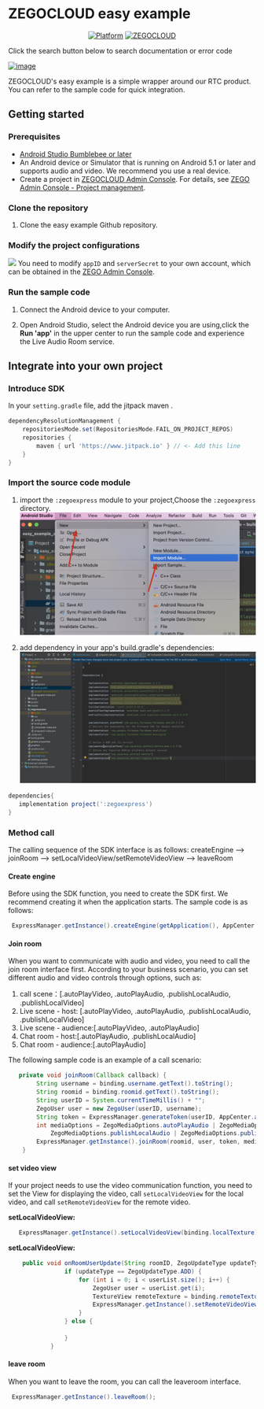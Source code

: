# ZEGOCLOUD easy example
<p align="center">
    <a href="https://github.com/ZEGOCLOUD/easy_example_android/releases"><img src="https://img.shields.io/github/downloads/ZEGOCLOUD/easy_example_android/total" alt="Platform"/></a>
    <a href="https://discord.gg/EtNRATttyp">
        <img src="https://img.shields.io/discord/980014613179555870?color=5865F2&logo=discord&logoColor=white" alt="ZEGOCLOUD"/>
    </a>
    <p>
    <p>Click the search button below to search documentation or error code</p>
    <a href="https://docs.zegocloud.com/">
        <img width="589" alt="image" src="https://user-images.githubusercontent.com/5242852/170823639-2a684b4c-0bad-445a-b04e-5d4b6912e900.png">
    </a>
    </p>
</p>

ZEGOCLOUD's easy example is a simple wrapper around our RTC product. You can refer to the sample code for quick integration.

## Getting started

### Prerequisites

* [Android Studio Bumblebee or later](https://developer.android.com/studio)
* An Android device or Simulator that is running on Android 5.1 or later and supports audio and video. We recommend you use a real device.
* Create a project in [ZEGOCLOUD Admin Console](https://console.zegocloud.com/). For details, see [ZEGO Admin Console - Project management](https://docs.zegocloud.com/article/1271).

###  Clone the repository
1. Clone the easy example Github repository. 

### Modify the project configurations
![](media/16496764650900/16496772462635.png)
You need to modify `appID` and `serverSecret` to your own account, which can be obtained in the [ZEGO Admin Console](https://console.zegocloud.com/).

### Run the sample code

1. Connect the Android device to your computer.

2. Open Android Studio, select the Android device you are using,click the **Run 'app'** in the upper center to run the sample code and experience the Live Audio Room service.

## Integrate into your own project

### Introduce SDK

In your `setting.gradle` file, add the jitpack maven .
``` groovy
dependencyResolutionManagement {
    repositoriesMode.set(RepositoriesMode.FAIL_ON_PROJECT_REPOS)
    repositories {
        maven { url 'https://www.jitpack.io' } // <- Add this line
    }
}
```

### Import the source code module

1. import the `:zegoexpress` module to your project,Choose the `:zegoexpress` directory. 
![](docs/images/import_zegoexpress_module.jpg)


2. add
dependency in your app's build.gradle's dependencies:
![](docs/images/zegoexpress_module.gif)
```groovy
dependencies{
   implementation project(':zegoexpress') 
}
```

### Method call
The calling sequence of the SDK interface is as follows:
createEngine --> joinRoom --> setLocalVideoView/setRemoteVideoView --> leaveRoom

#### Create engine
Before using the SDK function, you need to create the SDK first. We recommend creating it when the application starts. The sample code is as follows:
```java
 ExpressManager.getInstance().createEngine(getApplication(), AppCenter.appID);
```

#### Join room
When you want to communicate with audio and video, you need to call the join room interface first. According to your business scenario, you can set different audio and video controls through options, such as:

1. call scene：[.autoPlayVideo, .autoPlayAudio, .publishLocalAudio, .publishLocalVideo]
2. Live scene - host: [.autoPlayVideo, .autoPlayAudio, .publishLocalAudio, .publishLocalVideo]
3. Live scene - audience:[.autoPlayVideo, .autoPlayAudio]
4. Chat room - host:[.autoPlayAudio, .publishLocalAudio]
5. Chat room - audience:[.autoPlayAudio]

The following sample code is an example of a call scenario:
```java
   private void joinRoom(Callback callback) {
        String username = binding.username.getText().toString();
        String roomid = binding.roomid.getText().toString();
        String userID = System.currentTimeMillis() + "";
        ZegoUser user = new ZegoUser(userID, username);
        String token = ExpressManager.generateToken(userID, AppCenter.appID, AppCenter.serverSecret);
        int mediaOptions = ZegoMediaOptions.autoPlayAudio | ZegoMediaOptions.autoPlayVideo |
            ZegoMediaOptions.publishLocalAudio | ZegoMediaOptions.publishLocalVideo;
        ExpressManager.getInstance().joinRoom(roomid, user, token, mediaOptions, callback);
    }
```
#### set video view
If your project needs to use the video communication function, you need to set the View for displaying the video, call `setLocalVideoView` for the local video, and call `setRemoteVideoView` for the remote video.

**setLocalVideoView:**
```java
   ExpressManager.getInstance().setLocalVideoView(binding.localTexture);
```

**setLocalVideoView:**
```java
    public void onRoomUserUpdate(String roomID, ZegoUpdateType updateType, ArrayList<ZegoUser> userList) {
                if (updateType == ZegoUpdateType.ADD) {
                    for (int i = 0; i < userList.size(); i++) {
                        ZegoUser user = userList.get(i);
                        TextureView remoteTexture = binding.remoteTexture;
                        ExpressManager.getInstance().setRemoteVideoView(user.userID, remoteTexture);
                    }
                } else {
                    
                }
            }
```

#### leave room
When you want to leave the room, you can call the leaveroom interface.
```java
 ExpressManager.getInstance().leaveRoom();
```
